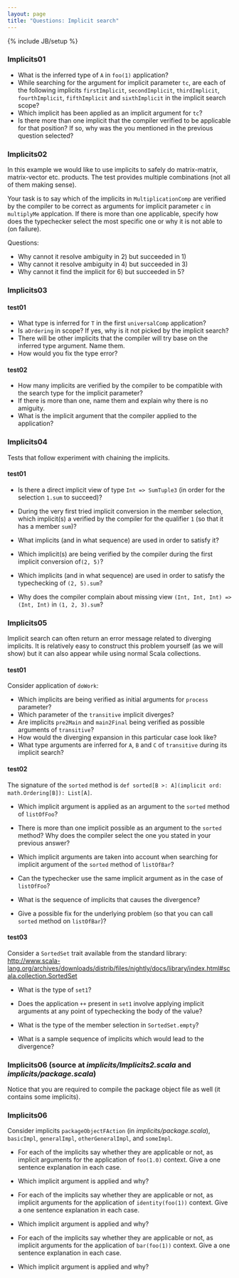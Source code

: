 ```yaml
---
layout: page
title: "Questions: Implicit search"
---
```

{% include JB/setup %}


### Implicits01 ###
 - What is the inferred type of `A` in `foo(1)` application?
 - While searching for the argument for implicit parameter `tc`, are each of the following implicits `firstImplicit`, `secondImplicit`, `thirdImplicit`, `fourthImplicit`, `fifthImplicit` and `sixthImplicit` in the implicit search scope?
 - Which implicit has been applied as an implicit argument for `tc`?
 - Is there more than one implicit that the compiler verified to be applicable for that position? If so, why was the you mentioned in the previous question selected?


### Implicits02 ###
In this example we would like to use implicits to safely do matrix-matrix, matrix-vector etc. products. The test provides multiple combinations (not all of them making sense).

Your task is to say which of the implicits in `MultiplicationComp` are verified by the compiler to be correct as arguments for implicit parameter `c` in `multiplyMe` applcation. If there is more than one applicable, specify how does the typechecker select the most specific one or why it is not able to (on failure).

Questions:
 - Why cannot it resolve ambiguity in 2) but succeeded in 1)
 - Why cannot it resolve ambiguity in 4) but succeeded in 3)
 - Why cannot it find the implicit for 6) but succeeded in 5?

### Implicits03

#### test01
- What type is inferred for `T` in the first `universalComp` application?
- Is `aOrdering` in scope? If yes, why is it not picked by the implicit search?
- There will be other implicits that the compiler will try base on the inferred type argument. Name them.
- How would you fix the type error?

#### test02
- How many implicits are verified by the compiler to be compatible with the search type for the implicit parameter?
- If there is more than one, name them and explain why there is no amiguity.
- What is the implicit argument that the compiler applied to the application?

### Implicits04
Tests that follow experiment with chaining the implicits.

#### test01
 - Is there a direct implicit view of type `Int => SumTuple3` (in order for the selection `1.sum` to succeed)?
 - During the very first tried implicit conversion in the member selection, which implicit(s) a verified by the compiler for the qualifier `1` (so that it has a member `sum`)?
 - What implicits (and in what sequence) are used in order to satisfy it?

 - Which implicit(s) are being verified by the compiler during the first implicit conversion of`(2, 5)`?
 - Which implicits (and in what sequence) are used in order to satisfy the typechecking of `(2, 5).sum`?

 - Why does the compiler complain about missing view `(Int, Int, Int) => (Int, Int)` in `(1, 2, 3).sum`?

### Implicits05
Implicit search can often return an error message related to diverging implicits. It is relatively easy to construct this problem yourself (as we will show) but it can also appear while using normal Scala collections.

#### test01
Consider application of `doWork`:
 - Which implicits are being verified as initial arguments for `process` parameter?
 - Which parameter of the `transitive` implicit diverges?
 - Are implicits `pre2Main` and `main2Final` being verified as possible arguments of `transitive`?
 - How would the diverging expansion in this particular case look like?
 - What type arguments are inferred for `A`, `B` and `C` of `transitive` during its implicit search?

#### test02
<!-- TODO: give link -->
The signature of the `sorted` method is `def sorted[B >: A](implicit ord: math.Ordering[B]): List[A]`.
 - Which implicit argument is applied as an argument to the `sorted` method of `listOfFoo`?
 - There is more than one implicit possible as an argument to the `sorted` method? Why does the compiler select the one you stated in your previous answer?

 - Which implicit arguments are taken into account when searching for implicit argument of the `sorted` method of `listOfBar`?
 - Can the typechecker use the same implicit argument as in the case of `listOfFoo`?
 - What is the sequence of implicits that causes the divergence?
 - Give a possible fix for the underlying problem (so that you can call `sorted` method on `listOfBar`)?

#### test03
Consider a `SortedSet` trait available from the standard library: http://www.scala-lang.org/archives/downloads/distrib/files/nightly/docs/library/index.html#scala.collection.SortedSet
 - What is the type of `set1`?
 - Does the application `++` present in `set1` involve applying implicit arguments at any point of typechecking the body of the value?

 - What is the type of the member selection in `SortedSet.empty`?
 - What is a sample sequence of implicits which would lead to the divergence?

### Implicits06 (source at *implicits/Implicits2.scala* and *implicits/package.scala*)
Notice that you are required to compile the package object file as well (it contains some implicits).

### Implicits06
Consider implicits `packageObjectFAction` (in *implicits/package.scala*), `basicImpl`, `generalImpl`, `otherGeneralImpl`, and `someImpl`.

- For each of the implicits say whether they are applicable or not, as implicit arguments for the application of `foo(1.0)` context. Give a one sentence explanation in each case.
- Which implicit argument is applied and why?

- For each of the implicits say whether they are applicable or not, as implicit arguments for the application of `identity(foo(1))` context. Give a one sentence explanation in each case.
- Which implicit argument is applied and why?

- For each of the implicits say whether they are applicable or not, as implicit arguments for the application of `bar(foo(1))` context. Give a one sentence explanation in each case.
- Which implicit argument is applied and why?